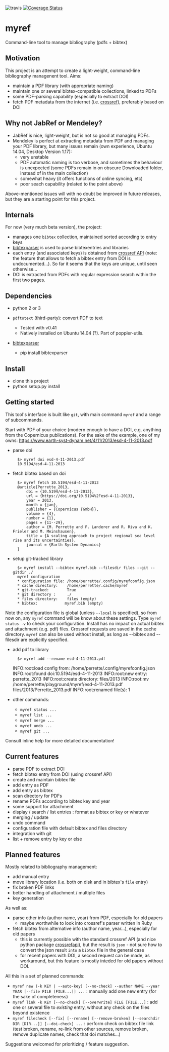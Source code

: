 ![travis](https://travis-ci.org/perrette/myref.svg?branch=master)
[![Coverage Status](https://coveralls.io/repos/github/perrette/myref/badge.svg?branch=master)](https://coveralls.io/github/perrette/myref?branch=master)
# myref

Command-line tool to manage bibliography (pdfs + bibtex)


Motivation
----------
This project is an attempt to create a light-weight, 
command-line bibliography managenent tool. Aims:

- maintain a PDF library (with appropriate naming)
- maintain one or several bibtex-compatible collections, linked to PDFs
- some PDF-parsing capability (especially to extract DOI)
- fetch PDF metadata from the internet (i.e. [crossref](https://github.com/CrossRef/rest-api-doc)), preferably based on DOI


Why not JabRef or Mendeley?
--------------------------
- JabRef is nice, light-weight, but is not so good at managing PDFs.
- Mendeley is perfect at extracting metadata from PDF and managing your PDF library, 
but many issues remain (own experience, Ubuntu 14.04, Desktop Version 1.17):
    - very unstable
    - PDF automatic naming is too verbose, and sometimes the behaviour is unexpected (some PDFs remain in on obscure Downloaded folder, instead of in the main collection)
    - somewhat heavy (it offers functions of online syncing, etc)
    - poor seach capability (related to the point above)

Above-mentioned issues will with no doubt be improved in future releases, but they are a starting point for this project.


Internals
---------
For now (very much beta version), the project:
- manages one `bibtex` collection, maintained sorted according to entry keys
- [bibtexparser](https://bibtexparser.readthedocs.io/en/v0.6.2) is used to parse bibtexentries and libraries
- each entry (and associated keys) is obtained from [crossref API](https://github.com/CrossRef/rest-api-doc/issues/115#issuecomment-221821473) (note: the feature that allows to fetch a bibtex entry from DOI is undocumented...). So far it seems that the keys are unique, until seen otherwise...
- DOI is extracted from PDFs with regular expression search within the first two pages.


Dependencies
------------
- python 2 or 3
- `pdftotext` (third-party): convert PDF to text
    - Tested with v0.41
    - Natively installed on Ubuntu 14.04 (?). Part of poppler-utils.

- [bibtexparser](https://bibtexparser.readthedocs.io/en/v0.6.2)
    - pip install bibtexparser


Install
-------
- clone this project
- python setup.py install


Getting started
---------------
This tool's interface is built like `git`, with main command `myref` and a range of subcommands.

Start with PDF of your choice (modern enough to have a DOI, e.g. anything from the Copernicus publications). 
For the sake of the example, one of my owns: https://www.earth-syst-dynam.net/4/11/2013/esd-4-11-2013.pdf

- parse doi

        $> myref doi esd-4-11-2013.pdf    
        10.5194/esd-4-11-2013
    
- fetch bibtex based on doi

        $> myref fetch 10.5194/esd-4-11-2013
        @article{Perrette_2013,
            doi = {10.5194/esd-4-11-2013},
            url = {https://doi.org/10.5194%2Fesd-4-11-2013},
            year = 2013,
            month = {jan},
            publisher = {Copernicus {GmbH}},
            volume = {4},
            number = {1},
            pages = {11--29},
            author = {M. Perrette and F. Landerer and R. Riva and K. Frieler and M. Meinshausen},
            title = {A scaling approach to project regional sea level rise and its uncertainties},
            journal = {Earth System Dynamics}
        }

- setup git-tracked library

        $> myref install --bibtex myref.bib --filesdir files --git --gitdir ./
        myref configuration
        * configuration file: /home/perrette/.config/myrefconfig.json
        * cache directory:    /home/perrette/.cache/myref
        * git-tracked:        True
        * git directory :     ./
        * files directory:    files (empty)
        * bibtex:            myref.bib (empty)

Note the configuration file is global (unless `--local` is specified), so from now on, any `myref` 
command will be know about these settings. Type `myref status -v` to check your
configuration. Install has no impact on actual bibtex and attachment (e.g. pdf) files.
Crossref requests are saved in the cache directory.
`myref` can also be used without install, as long as --bibtex and --filesdir are explicitly specified.

- add pdf to library

        $> myref add --rename esd-4-11-2013.pdf
	INFO:root:load config from: /home/perrette/.config/myrefconfig.json
	INFO:root:found doi:10.5194/esd-4-11-2013
	INFO:root:new entry: perrette_2013
	INFO:root:create directory: files/2013
	INFO:root:mv /home/perrette/playground/myref/esd-4-11-2013.pdf files/2013/Perrette_2013.pdf
	INFO:root:renamed file(s): 1


- other commands: 

    - `myref status ...` 
    - `myref list ...` 
    - `myref merge ...` 
    - `myref undo ...` 
    - `myref git ...` 

Consult inline help for more detailed documentation!


Current features
----------------
- parse PDF to extract DOI
- fetch bibtex entry from DOI (using crossref API)
- create and maintain bibtex file
- add entry as PDF
- add entry as bibtex
- scan directory for PDFs
- rename PDFs according to bibtex key and year
- some support for attachment
- display / search / list entries : format as bibtex or key or whatever
- merging / update
- undo command
- configuration file with default bibtex and files directory
- integration with git
- list + remove entry by key or else


Planned features
----------------
Mostly related to bibliography management:
- add manual entry 
- move library location (i.e. both on disk and in bibtex's `file` entry)
- fix broken PDF links
- better handling of attachment / multiple files
- key generation

As well as:
- parse other info (author name, year) from PDF, especially for old papers
    - maybe worthwhile to look into crossref's parser written in Ruby
- fetch bibtex from alternative info (author name, year...), especially for old papers
    - this is currently possible with the standard crossref API (and nice python package [crossrefapi](https://github.com/fabiobatalha/crossrefapi)), but the result is `json`    - not sure how to convert the json result `into` a `bibtex` file in the general case
    - for recent papers with DOI, a second request can be made, as workaround, but this feature is mostly inteded for old papers without DOI.



All this in a set of planned commands:
- `myref new (-k KEY | --auto-key) [--no-check] --author NAME --year YEAR [--file FILE [FILE...]] ...` : manually add one new entry (for the sake of completeness) 
- `myref link -k KEY [--no-check] [--overwrite] FILE [FILE...]` : add one or several file to *existing* entry, without any check on the files beyond existence
- `myref filecheck [--fix] [--rename] [--remove-broken] [--searchdir DIR [DIR...]] [--doi-check] ...` : perform check on bibtex file link (test broken, rename, re-link from other sources, remove broken, remove duplicate names, check that doi matches...)


Suggestions welcomed for prioritizing / feature suggestion.
